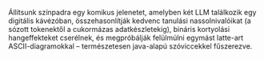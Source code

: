 Állítsunk színpadra egy komikus jelenetet, amelyben két LLM találkozik egy digitális kávézóban, összehasonlítják kedvenc tanulási nassolnivalóikat (a sózott tokenektől a cukormázas adatkészletekig), bináris kortyolási hangeffekteket cserélnek, és megpróbálják felülmúlni egymást latte-art ASCII-diagramokkal – természetesen java-alapú szóviccekkel fűszerezve.